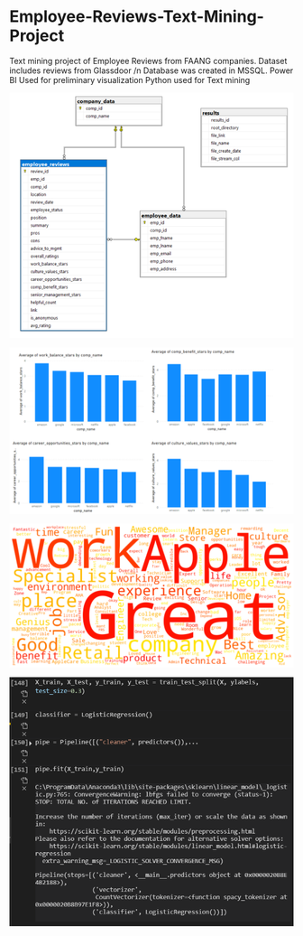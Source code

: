 # Employee-Reviews-Text-Mining-Project
Text mining project of Employee Reviews from FAANG companies. Dataset includes reviews from Glassdoor
/n Database was created in MSSQL.
Power BI Used for preliminary visualization
Python used for Text mining

![alt text](/results/FAANGEmployeeDB.png)

![alt text](/results/comparison_of_overall_ratings.png)

![alt text](/results/apple_summary.png)

![alt text](/results/training.PNG)
